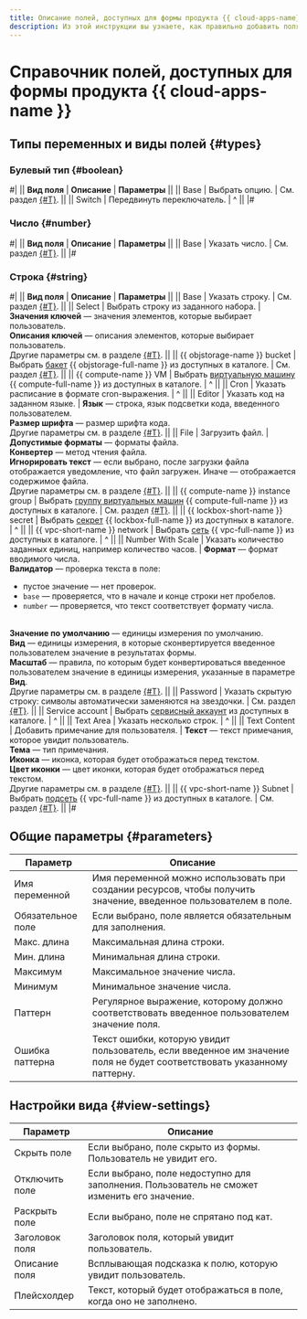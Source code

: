 ```yaml
---
title: Описание полей, доступных для формы продукта {{ cloud-apps-name}}
description: Из этой инструкции вы узнаете, как правильно добавить поля в форму для продукта {{ cloud-apps-name }}.
---
```


# Справочник полей, доступных для формы продукта {{ cloud-apps-name }}

## Типы переменных и виды полей {#types}

### Булевый тип {#boolean}

#|
|| **Вид поля** | **Описание** | **Параметры** ||
|| Base | Выбрать опцию. | См. раздел [{#T}](#parameters). ||
|| Switch | Передвинуть переключатель. | ^ ||
|#

### Число {#number}

#|
|| **Вид поля** | **Описание** | **Параметры** ||
|| Base | Указать число. | См. раздел [{#T}](#parameters). ||
|#

### Строка {#string}

#|
|| **Вид поля** | **Описание** | **Параметры** ||
|| Base | Указать строку. | См. раздел [{#T}](#parameters). ||
|| Select | Выбрать строку из заданного набора. | **Значения ключей** — значения элементов, которые выбирает пользователь.<br/>**Описания ключей** — описания элементов, которые выбирает пользователь.<br/>Другие параметры см. в разделе [{#T}](#parameters). ||
|| {{ objstorage-name }} bucket | Выбрать [бакет](../../storage/concepts/bucket.md) {{ objstorage-full-name }} из доступных в каталоге. | См. раздел [{#T}](#parameters). ||
|| {{ compute-name }} VM | Выбрать [виртуальную машину](../../compute/concepts/vm.md) {{ compute-full-name }} из доступных в каталоге. | ^ ||
|| Cron | Указать расписание в формате cron-выражения. | ^ ||
|| Editor | Указать код на заданном языке. | **Язык** — строка, язык подсветки кода, введенного пользователем.<br/>**Размер шрифта** — размер шрифта кода.<br/>Другие параметры см. в разделе [{#T}](#parameters). ||
|| File | Загрузить файл. | **Допустимые форматы** — форматы файла.<br/>**Конвертер** — метод чтения файла.<br/>**Игнорировать текст** — если выбрано, после загрузки файла отображается уведомление, что файл загружен. Иначе — отображается содержимое файла.<br/>Другие параметры см. в разделе [{#T}](#parameters). ||
|| {{ compute-name }} instance group | Выбрать [группу виртуальных машин](../../compute/concepts/instance-groups/index.md) {{ compute-full-name }} из доступных в каталоге. | См. раздел [{#T}](#parameters). ||
|| {{ lockbox-short-name }} secret | Выбрать [секрет](../../lockbox/concepts/secret.md) {{ lockbox-full-name }} из доступных в каталоге. | ^ ||
|| {{ vpc-short-name }} network | Выбрать [сеть](../../vpc/concepts/network.md#network) {{ vpc-full-name }} из доступных в каталоге. | ^ ||
|| Number With Scale | Указать количество заданных единиц, например количество часов. | **Формат** — формат вводимого числа.<br/>**Валидатор** — проверка текста в поле:<ul><li>пустое значение — нет проверок.</li><li>`base` — проверяется, что в начале и конце строки нет пробелов.</li><li>`number` — проверяется, что текст соответствует формату числа.</li></ul><br/>**Значение по умолчанию** — единицы измерения по умолчанию.<br/>**Вид** — единицы измерения, в которые сконвертируется введенное пользователем значение в результатах формы.<br/>**Масштаб** — правила, по которым будет конвертироваться введенное пользователем значение в единицы измерения, указанные в параметре **Вид**.<br/>Другие параметры см. в разделе [{#T}](#parameters). ||
|| Password | Указать скрытую строку: символы автоматически заменяются на звездочки. | См. раздел [{#T}](#parameters). ||
|| Service account | Выбрать [сервисный аккаунт](../../iam/concepts/users/service-accounts.md) из доступных в каталоге. | ^ ||
|| Text Area | Указать несколько строк. | ^ ||
|| Text Content | Добавить примечание для пользователя. | **Текст** — текст примечания, которое увидит пользователь.<br/>**Тема** — тип примечания.<br/>**Иконка** — иконка, которая будет отображаться перед текстом.<br/>**Цвет иконки** — цвет иконки, которая будет отображаться перед текстом.<br/>Другие параметры см. в разделе [{#T}](#parameters). ||
|| {{ vpc-short-name }} Subnet | Выбрать [подсеть](../../vpc/concepts/network.md#subnet) {{ vpc-full-name }} из доступных в каталоге. | См. раздел [{#T}](#parameters). ||
|#

## Общие параметры {#parameters}

Параметр | Описание
--- | ---
Имя переменной | Имя переменной можно использовать при создании ресурсов, чтобы получить значение, введенное пользователем в поле.
Обязательное поле | Если выбрано, поле является обязательным для заполнения.
Макс. длина | Максимальная длина строки.
Мин. длина | Минимальная длина строки.
Максимум | Максимальное значение числа.
Минимум | Минимальное значение числа.
Паттерн | Регулярное выражение, которому должно соответствовать введенное пользователем значение поля.
Ошибка паттерна | Текст ошибки, которую увидит пользователь, если введенное им значение поля не будет соответствовать указанному паттерну.

## Настройки вида {#view-settings}

Параметр | Описание
--- | ---
Скрыть поле | Если выбрано, поле скрыто из формы. Пользователь не увидит его.
Отключить поле | Если выбрано, поле недоступно для заполнения. Пользователь не сможет изменить его значение.
Раскрыть поле | Если выбрано, поле не спрятано под кат.
Заголовок поля | Заголовок поля, который увидит пользователь.
Описание поля | Всплывающая подсказка к полю, которую увидит пользователь.
Плейсхолдер | Текст, который будет отображаться в поле, когда оно не заполнено.
